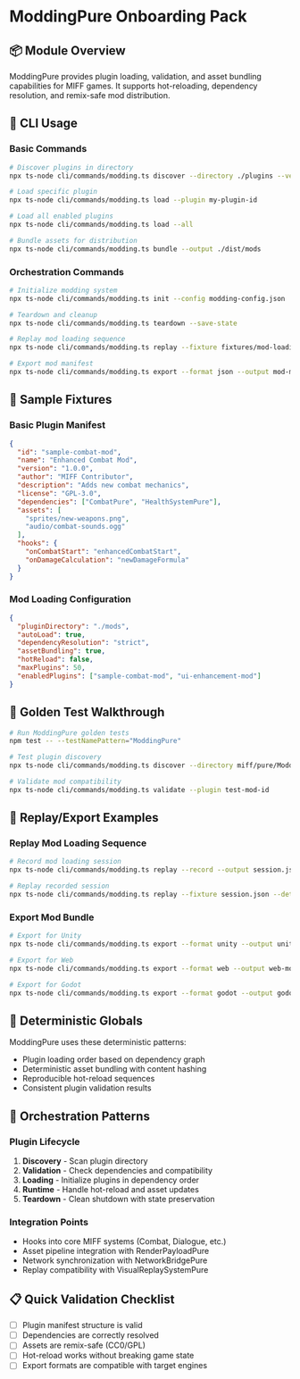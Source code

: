 # ModdingPure Onboarding Pack

## 📦 Module Overview
ModdingPure provides plugin loading, validation, and asset bundling capabilities for MIFF games. It supports hot-reloading, dependency resolution, and remix-safe mod distribution.

## 🚀 CLI Usage

### Basic Commands
```bash
# Discover plugins in directory
npx ts-node cli/commands/modding.ts discover --directory ./plugins --verbose

# Load specific plugin
npx ts-node cli/commands/modding.ts load --plugin my-plugin-id

# Load all enabled plugins
npx ts-node cli/commands/modding.ts load --all

# Bundle assets for distribution
npx ts-node cli/commands/modding.ts bundle --output ./dist/mods
```

### Orchestration Commands
```bash
# Initialize modding system
npx ts-node cli/commands/modding.ts init --config modding-config.json

# Teardown and cleanup
npx ts-node cli/commands/modding.ts teardown --save-state

# Replay mod loading sequence
npx ts-node cli/commands/modding.ts replay --fixture fixtures/mod-loading.json

# Export mod manifest
npx ts-node cli/commands/modding.ts export --format json --output mod-manifest.json
```

## 📁 Sample Fixtures

### Basic Plugin Manifest
```json
{
  "id": "sample-combat-mod",
  "name": "Enhanced Combat Mod",
  "version": "1.0.0",
  "author": "MIFF Contributor",
  "description": "Adds new combat mechanics",
  "license": "GPL-3.0",
  "dependencies": ["CombatPure", "HealthSystemPure"],
  "assets": [
    "sprites/new-weapons.png",
    "audio/combat-sounds.ogg"
  ],
  "hooks": {
    "onCombatStart": "enhancedCombatStart",
    "onDamageCalculation": "newDamageFormula"
  }
}
```

### Mod Loading Configuration
```json
{
  "pluginDirectory": "./mods",
  "autoLoad": true,
  "dependencyResolution": "strict",
  "assetBundling": true,
  "hotReload": false,
  "maxPlugins": 50,
  "enabledPlugins": ["sample-combat-mod", "ui-enhancement-mod"]
}
```

## 🧪 Golden Test Walkthrough

```bash
# Run ModdingPure golden tests
npm test -- --testNamePattern="ModdingPure"

# Test plugin discovery
npx ts-node cli/commands/modding.ts discover --directory miff/pure/ModdingPure/test-plugins

# Validate mod compatibility
npx ts-node cli/commands/modding.ts validate --plugin test-mod-id
```

## 🔄 Replay/Export Examples

### Replay Mod Loading Sequence
```bash
# Record mod loading session
npx ts-node cli/commands/modding.ts replay --record --output session.json

# Replay recorded session
npx ts-node cli/commands/modding.ts replay --fixture session.json --deterministic
```

### Export Mod Bundle
```bash
# Export for Unity
npx ts-node cli/commands/modding.ts export --format unity --output unity-mods/

# Export for Web
npx ts-node cli/commands/modding.ts export --format web --output web-mods/

# Export for Godot
npx ts-node cli/commands/modding.ts export --format godot --output godot-mods/
```

## 🎯 Deterministic Globals

ModdingPure uses these deterministic patterns:
- Plugin loading order based on dependency graph
- Deterministic asset bundling with content hashing
- Reproducible hot-reload sequences
- Consistent plugin validation results

## 🔗 Orchestration Patterns

### Plugin Lifecycle
1. **Discovery** - Scan plugin directory
2. **Validation** - Check dependencies and compatibility
3. **Loading** - Initialize plugins in dependency order
4. **Runtime** - Handle hot-reload and asset updates
5. **Teardown** - Clean shutdown with state preservation

### Integration Points
- Hooks into core MIFF systems (Combat, Dialogue, etc.)
- Asset pipeline integration with RenderPayloadPure
- Network synchronization with NetworkBridgePure
- Replay compatibility with VisualReplaySystemPure

## 📋 Quick Validation Checklist
- [ ] Plugin manifest structure is valid
- [ ] Dependencies are correctly resolved
- [ ] Assets are remix-safe (CC0/GPL)
- [ ] Hot-reload works without breaking game state
- [ ] Export formats are compatible with target engines